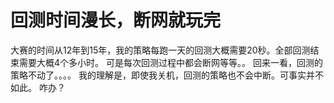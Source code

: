# 回测时间漫长，断网就玩完

大赛的时间从12年到15年，我的策略每跑一天的回测大概需要20秒。全部回测结束需要大概4个多小时。
可是每次回测过程中都会断网等等。。
回来一看，回测的策略不动了。。。。
我的理解是，即使我关机，回测的策略也不会中断。可事实并不如此。
咋办？
